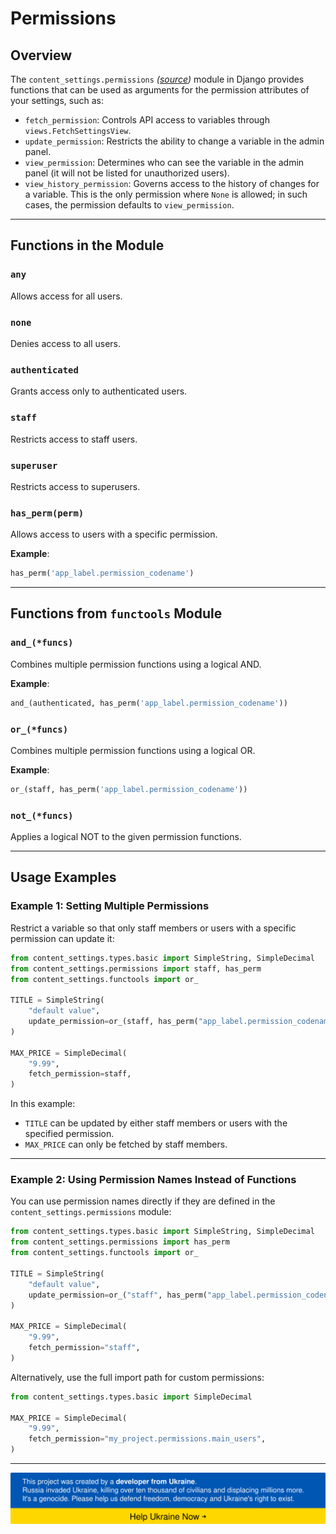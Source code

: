 # Permissions

## Overview

The `content_settings.permissions` *([source](source.md#permissions))* module in Django provides functions that can be used as arguments for the permission attributes of your settings, such as:

- `fetch_permission`: Controls API access to variables through `views.FetchSettingsView`.
- `update_permission`: Restricts the ability to change a variable in the admin panel.
- `view_permission`: Determines who can see the variable in the admin panel (it will not be listed for unauthorized users).
- `view_history_permission`: Governs access to the history of changes for a variable. This is the only permission where `None` is allowed; in such cases, the permission defaults to `view_permission`.

---

## Functions in the Module

### `any`

Allows access for all users.

### `none`

Denies access to all users.

### `authenticated`

Grants access only to authenticated users.

### `staff`

Restricts access to staff users.

### `superuser`

Restricts access to superusers.

### `has_perm(perm)`

Allows access to users with a specific permission.

**Example**:

```python
has_perm('app_label.permission_codename')
```

---

## Functions from `functools` Module

### `and_(*funcs)`

Combines multiple permission functions using a logical AND.

**Example**:

```python
and_(authenticated, has_perm('app_label.permission_codename'))
```

### `or_(*funcs)`

Combines multiple permission functions using a logical OR.

**Example**:

```python
or_(staff, has_perm('app_label.permission_codename'))
```

### `not_(*funcs)`

Applies a logical NOT to the given permission functions.

---

## Usage Examples

### Example 1: Setting Multiple Permissions

Restrict a variable so that only staff members or users with a specific permission can update it:

```python
from content_settings.types.basic import SimpleString, SimpleDecimal
from content_settings.permissions import staff, has_perm
from content_settings.functools import or_

TITLE = SimpleString(
    "default value",
    update_permission=or_(staff, has_perm("app_label.permission_codename"))
)

MAX_PRICE = SimpleDecimal(
    "9.99",
    fetch_permission=staff,
)
```

In this example:
- `TITLE` can be updated by either staff members or users with the specified permission.
- `MAX_PRICE` can only be fetched by staff members.

---

### Example 2: Using Permission Names Instead of Functions

You can use permission names directly if they are defined in the `content_settings.permissions` module:

```python
from content_settings.types.basic import SimpleString, SimpleDecimal
from content_settings.permissions import has_perm
from content_settings.functools import or_

TITLE = SimpleString(
    "default value",
    update_permission=or_("staff", has_perm("app_label.permission_codename"))
)

MAX_PRICE = SimpleDecimal(
    "9.99",
    fetch_permission="staff",
)
```

Alternatively, use the full import path for custom permissions:

```python
from content_settings.types.basic import SimpleDecimal

MAX_PRICE = SimpleDecimal(
    "9.99",
    fetch_permission="my_project.permissions.main_users",
)
```

---

[![Stand With Ukraine](https://raw.githubusercontent.com/vshymanskyy/StandWithUkraine/main/banner-direct-single.svg)](https://stand-with-ukraine.pp.ua)
